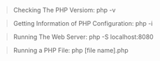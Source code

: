 > Checking The PHP Versiom:
php -v

> Getting Information of PHP Configuration:
php -i

> Running The Web Server:
php -S localhost:8080

> Running a PHP File:
php [file name].php
